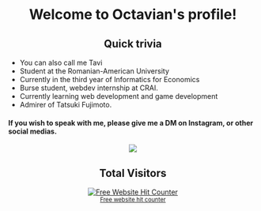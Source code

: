<h1 align='center'>Welcome to Octavian's profile!</h1>
<h2 align='center'>Quick trivia</h2>
<ul>
  <li> You can also call me Tavi</li>
  <li>Student at the Romanian-American University</li>
  <li>Currently in the third year of Informatics for Economics</li>
  <li>Burse student, webdev internship at CRAI.</li>
  <li>Currently learning web development and game development</li>
  <li>Admirer of Tatsuki Fujimoto.</li>
</ul>
<h4>If you wish to speak with me, please give me a DM on Instagram, or other social medias.</h4>
<div align='center'> <img src='https://static.wikia.nocookie.net/meltyblood/images/1/18/Neco_Arc_Chaos_Special_Old.png/revision/latest/scale-to-width-down/250?cb=20181013194202' > </div>
<h2 align='center'> Total Visitors </h2>
 <div align='center'><a href='https://www.free-website-hit-counter.com'><img src='https://www.free-website-hit-counter.com/c.php?d=9&id=159670&s=36' border='0' alt='Free Website Hit Counter'></a><br / ><small><a href='https://www.free-website-hit-counter.com' title="Free Website Hit Counter">Free website hit counter</a></small></div>

<!--
**minotavi11/minotavi11** is a ✨ _special_ ✨ repository because its `README.md` (this file) appears on your GitHub profile.

Here are some ideas to get you started:

- 🔭 I’m currently working on ...
- 🌱 I’m currently learning ...
- 👯 I’m looking to collaborate on ...
- 🤔 I’m looking for help with ...
- 💬 Ask me about ...
- 📫 How to reach me: ...
- 😄 Pronouns: ...
- ⚡ Fun fact: ...
-->
